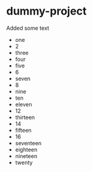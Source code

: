 # dummy-project

Added some text

* one
* 2
* three
* four
* five
* 6
* seven
* 8
* nine
* ten
* eleven
* 12
* thirteen
* 14
* fifteen
* 16
* seventeen
* eighteen
* nineteen
* twenty
